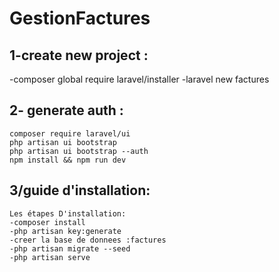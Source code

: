 # GestionFactures

## 1-create new project :
  -composer global require laravel/installer
  -laravel new factures
## 2- generate auth :
    composer require laravel/ui
    php artisan ui bootstrap
    php artisan ui bootstrap --auth
    npm install && npm run dev

## 3/guide d'installation:
    Les étapes D'installation:
    -composer install
    -php artisan key:generate
    -creer la base de donnees :factures
    -php artisan migrate --seed 
    -php artisan serve
